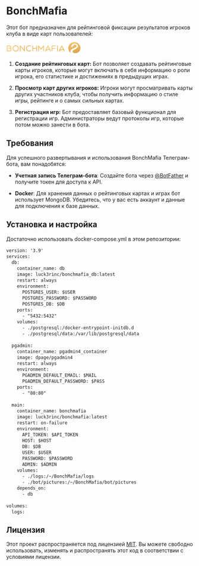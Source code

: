 # BonchMafia

Этот бот предназначен для рейтинговой фиксации результатов игроков клуба в виде карт пользователей:

![BonchMafia](pictures/logo.png)

1. **Создание рейтинговых карт:** Бот позволяет создавать рейтинговые карты игроков, которые могут включать в себя информацию о роли игрока, его статистике и достижениях в предыдущих играх.

2. **Просмотр карт других игроков:** Игроки могут просматривать карты других участников клуба, чтобы получить информацию о стиле игры, рейтинге и о самых сильных картах.

3. **Регистрация игр:** Бот предоставляет базовый функционал для регистрации игр. Администраторы ведут протоколы игр, которые потом можно занести в бота.

## Требования

Для успешного развертывания и использования BonchMafia Телеграм-бота, вам понадобятся:

- **Учетная запись Телеграм-бота**: Создайте бота через [@BotFather](https://core.telegram.org/bots#botfather) и получите токен для доступа к API.

- **Docker**: Для хранения данных о рейтинговых картах и играх бот использует MongoDB. Убедитесь, что у вас есть аккаунт и данные для подключения к базе данных.

## Установка и настройка

Достаточно использовать docker-compose.yml в этом репозитории:

```
version: '3.9'
services:
  db:
    container_name: db
    image: luck3rinc/bonchmafia_db:latest
    restart: always
    environment:
      POSTGRES_USER: $USER
      POSTGRES_PASSWORD: $PASSWORD
      POSTGRES_DB: $DB
    ports:
      - "5432:5432"
    volumes:
      - ./postgresql:/docker-entrypoint-initdb.d
      - ./postgresql/data:/var/lib/postgresql/data

  pgadmin:
    container_name: pgadmin4_container
    image: dpage/pgadmin4
    restart: always
    environment:
      PGADMIN_DEFAULT_EMAIL: $MAIL
      PGADMIN_DEFAULT_PASSWORD: $PASS
    ports:
      - "80:80"

  main:
    container_name: bonchmafia
    image: luck3rinc/bonchmafia:latest
    restart: on-failure
    environment:
      API_TOKEN: $API_TOKEN
      HOST: $HOST
      DB: $DB
      USER: $USER
      PASSWORD: $PASSWORD
      ADMIN: $ADMIN
    volumes:
      - ./logs:/~/BonchMafia/logs
      - ./bot/pictures:/~/BonchMafia/bot/pictures
    depends_on:
      - db

volumes:
  logs:
```

## Лицензия

Этот проект распространяется под лицензией [MIT](LICENSE). Вы можете свободно использовать, изменять и распространять этот код в соответствии с условиями лицензии.